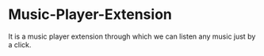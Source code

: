 # Music-Player-Extension
It is a music player extension through which we can listen any music just by a click.
